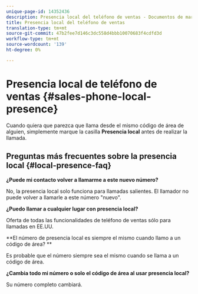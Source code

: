 ```yaml
---
unique-page-id: 14352436
description: Presencia local del teléfono de ventas - Documentos de marketing - Documentación del producto
title: Presencia local del teléfono de ventas
translation-type: tm+mt
source-git-commit: 47b2fee7d146c3dc558d4bbb10070683f4cdfd3d
workflow-type: tm+mt
source-wordcount: '139'
ht-degree: 0%

---
```



# Presencia local de teléfono de ventas {#sales-phone-local-presence}

Cuando quiera que parezca que llama desde el mismo código de área de alguien, simplemente marque la casilla **Presencia local** antes de realizar la llamada.

## Preguntas más frecuentes sobre la presencia local {#local-presence-faq}

**¿Puede mi contacto volver a llamarme a este nuevo número?**

No, la presencia local solo funciona para llamadas salientes. El llamador no puede volver a llamarle a este número &quot;nuevo&quot;.

**¿Puedo llamar a cualquier lugar con presencia local?**

Oferta de todas las funcionalidades de teléfono de ventas sólo para llamadas en EE.UU.

**El número de presencia local es siempre el mismo cuando llamo a un código de área? **

Es probable que el número siempre sea el mismo cuando se llama a un código de área.

**¿Cambia todo mi número o solo el código de área al usar presencia local?**

Su número completo cambiará.
